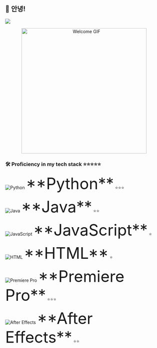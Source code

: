 ## 👋 안녕!

<p align="left">
  <img src="https://skillicons.dev/icons?i=py,java,js,html,premiere,aftereffects&theme=dark" /><br>
</p>

<p align="center">
  <img src="https://media.giphy.com/media/LmN8Nxq4V7xN3x6QvP/giphy.gif" alt="Welcome GIF" width="400"/>
  <!-- GIPHY나 imgur 같은 외부 링크도 가능! -->
</p>

### 🛠️ Proficiency in my tech stack ⭐⭐⭐⭐⭐
<p align="left">
  <!-- Python -->
  <img src="https://skillicons.dev/icons?i=py" alt="Python" /> <span style="font-size:50px;">**Python**</span> ⭐⭐⭐
</p>

<p align="left">
  <!-- Java -->
  <img src="https://skillicons.dev/icons?i=java" alt="Java" /> <span style="font-size:50px;">**Java**</span> ⭐⭐
</p>

<p align="left">
  <!-- JavaScript -->
  <img src="https://skillicons.dev/icons?i=js" alt="JavaScript" /> <span style="font-size:50px;">**JavaScript**</span> ⭐
</p>

<p align="left">
  <!-- HTML -->
  <img src="https://skillicons.dev/icons?i=html" alt="HTML" /> <span style="font-size:50px;">**HTML**</span> ⭐
</p>

<p align="left">
  <!-- Premiere Pro -->
  <img src="https://skillicons.dev/icons?i=premiere" alt="Premiere Pro" /> <span style="font-size:50px;">**Premiere Pro**</span> ⭐⭐⭐
</p>

<p align="left">
  <!-- After Effects -->
  <img src="https://skillicons.dev/icons?i=aftereffects" alt="After Effects" /> <span style="font-size:50px;">**After Effects**</span> ⭐⭐
</p>
